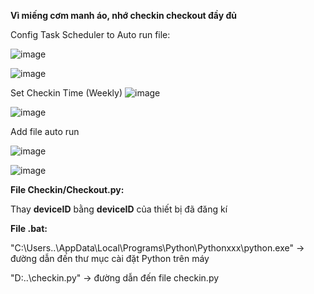 **Vì miếng cơm manh áo, nhớ checkin checkout đầy đủ**


Config Task Scheduler to Auto run file:

![image](https://github.com/user-attachments/assets/5a3a4a8a-9f41-40f4-8611-358bc2824e51)


![image](https://github.com/user-attachments/assets/c12f3a1b-3325-47d5-ba35-dc5c2f0d88be)

Set Checkin Time (Weekly)
![image](https://github.com/user-attachments/assets/8cbbb01f-5da7-4f91-a56d-2bb71004d0b4)

![image](https://github.com/user-attachments/assets/a4a39a3a-1a50-4b71-af14-054e4a162786)

Add file auto run

![image](https://github.com/user-attachments/assets/01cf7d0d-d4f7-49f2-8410-1cb69a41d3f6)

![image](https://github.com/user-attachments/assets/adb97865-569b-42d7-bd80-e9d93c093ab3)


**File Checkin/Checkout.py:**

Thay **deviceID** bằng **deviceID** của thiết bị đã đăng kí 

**File .bat:**

"C:\Users\..\AppData\Local\Programs\Python\Pythonxxx\python.exe" -> đường dẫn đến thư mục cài đặt Python trên máy

"D:\..\checkin.py" -> đường dẫn đến file checkin.py



